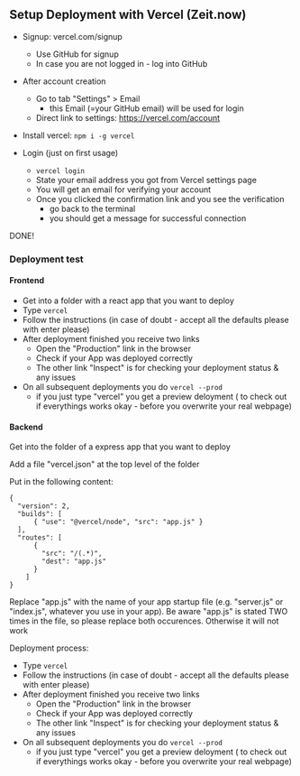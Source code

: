 ## Setup Deployment with Vercel (Zeit.now)

- Signup: vercel.com/signup
  - Use GitHub for signup
  - In case you are not logged in - log into GitHub

- After account creation
  - Go to tab "Settings" &gt; Email
    - this Email (=your GitHub email) will be used for login
  - Direct link to settings: https://vercel.com/account

- Install vercel: `npm i -g vercel`

- Login (just on first usage)
  - `vercel login`
  - State your email address you got from Vercel settings page
  - You will get an email for verifying your account
  - Once you clicked the confirmation link and you see the verification
    - go back to the terminal
    - you should get a message for successful connection

DONE!


### Deployment test

#### Frontend

- Get into a folder with a react app that you want to deploy
- Type `vercel`
- Follow the instructions (in case of doubt - accept all the defaults please with enter please)
- After deployment finished you receive two links
  - Open the "Production" link in the browser
  - Check if your App was deployed correctly
  - The other link "Inspect" is for checking your deployment status & any issues
- On all subsequent deployments you do `vercel --prod`
  - if you just type "vercel" you get a preview deloyment
    ( to check out if everythings works okay - before you overwrite your real webpage)


#### Backend

Get into the folder of a express app that you want to deploy

Add a file "vercel.json" at the top level of the folder

Put in the following content:

```
{
  "version": 2,
  "builds": [
      { "use": "@vercel/node", "src": "app.js" }
  ],
  "routes": [
      { 
        "src": "/(.*)", 
        "dest": "app.js"
      }
    ]
}
```

Replace "app.js" with the name of your app startup file (e.g. "server.js" or "index.js", whatever you use in your app). Be aware "app.js" is stated TWO times in the file, so please replace both occurences. Otherwise it will not work

Deployment process: 

- Type `vercel`
- Follow the instructions (in case of doubt - accept all the defaults please with enter please)
- After deployment finished you receive two links
  - Open the "Production" link in the browser
  - Check if your App was deployed correctly
  - The other link "Inspect" is for checking your deployment status & any issues
- On all subsequent deployments you do `vercel --prod`
  - if you just type "vercel" you get a preview deloyment
    ( to check out if everythings works okay - before you overwrite your real webpage)

